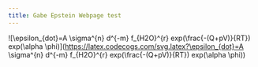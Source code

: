 ```yaml
---
title: Gabe Epstein Webpage test
---
```


![\epsilon_{dot}=A \sigma^{n} d^{-m} f_{H2O}^{r} exp(\frac{-(Q+pV)}{RT}) exp(\alpha \phi)](https://latex.codecogs.com/svg.latex?\epsilon_{dot}=A \sigma^{n} d^{-m} f_{H2O}^{r} exp(\frac{-(Q+pV)}{RT}) exp(\alpha \phi))
